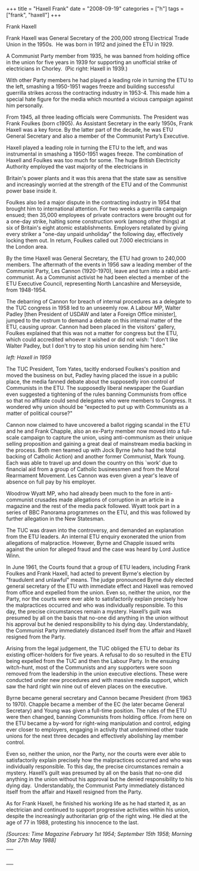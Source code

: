 +++
title = "Haxell Frank"
date = "2008-09-19"
categories = ["h"]
tags = ["frank", "haxell"]
+++

Frank Haxell 

Frank Haxell was General Secretary of the 200,000 strong Electrical Trade Union in the 1950s.  He was born in 1912 and joined the ETU in 1929.  

A Communist Party member from 1935, he was banned from holding office in the union for five years in 1939 for supporting an unofficial strike of electricians in Chorley.  (Pic right: Haxell in 1939.)

With other Party members he had played a leading role in turning the ETU to the left, smashing a 1950-1951 wages freeze and building successful guerrilla strikes across the contracting industry in 1953-4. This made him a special hate figure for the media which mounted a vicious campaign against him personally.

From 1945, all three leading officials were Communists. The President was Frank Foulkes (born c1905). As Assistant Secretary in the early 1950s, Frank Haxell was a key force. By the latter part of the decade, he was ETU General Secretary and also a member of the Communist Party’s Executive.  

Haxell played a leading role in turning the ETU to the left, and was instrumental in smashing a 1950-1951 wages freeze. The combination of Haxell and Foulkes was too much for some. The huge British Electricity Authority employed the vast majority of the electricians in

Britain's power plants and it was this arena that the state saw as sensitive and increasingly worried at the strength of the ETU and of the Communist power base inside it.  

Foulkes also led a major dispute in the contracting industry in 1954 that brought him to international attention. For two weeks a guerrilla campaign ensued; then 35,000 employees of private contractors were brought out for a one-day strike, halting some construction work (among other things) at six of Britain's eight atomic establishments. Employers retaliated by giving every striker a "one-day unpaid unholiday" the following day, effectively locking them out. In return, Foulkes called out 7.000 electricians in the London area.

By the time Haxell was General Secretary, the ETU had grown to 240,000 members. The aftermath of the events in 1956 saw a leading member of the Communist Party, Les Cannon (1920-1970), leave and turn into a rabid anti-communist. As a Communist activist he had been elected a member of the ETU Executive Council, representing North Lancashire and Merseyside, from 1948-1954.

The debarring of Cannon for breach of internal procedures as a delegate to the TUC congress in 1958 led to an unseemly row. A Labour MP, Walter Padley \[then President of USDAW and later a Foreign Office minister\], jumped to the rostrum to demand a debate on this internal matter of the ETU, causing uproar. Cannon had been placed in the visitors' gallery, Foulkes explained that this was not a matter for congress but the ETU, which could accredited whoever it wished or did not wish: "I don't like Walter Padley, but I don't try to stop his union sending him here."

_left: Haxell in 1959_

The TUC President, Tom Yates, tacitly endorsed Foulkes's position and moved the business on but, Padley having placed the issue in a public place, the media fanned debate about the supposedly iron control of Communists in the ETU. The supposedly liberal newspaper the Guardian even suggested a tightening of the rules banning Communists from office so that no affiliate could send delegates who were members to Congress. It wondered why union should be “expected to put up with Communists as a matter of political course?"

Cannon now claimed to have uncovered a ballot rigging scandal in the ETU and he and Frank Chapple, also an ex-Party member now moved into a full-scale campaign to capture the union, using anti-communism as their unique selling proposition and gaining a great deal of mainstream media backing in the process. Both men teamed up with Jock Byrne (who had the total backing of Catholic Action) and another former Communist, Mark Young. Each was able to travel up and down the country on this \`work’ due to financial aid from a group of Catholic businessmen and from the Moral Rearmament Movement. Les Cannon was even given a year's leave of absence on full pay by his employer.

Woodrow Wyatt MP, who had already been much to the fore in anti-communist crusades made allegations of corruption in an article in a magazine and the rest of the media pack followed. Wyatt took part in a series of BBC Panorama programmes on the ETU, and this was followed by further allegation in the New Statesman.

The TUC was drawn into the controversy, and demanded an explanation from the ETU leaders. An internal ETU enquiry exonerated the union from allegations of malpractice. However, Byrne and Chapple issued writs against the union for alleged fraud and the case was heard by Lord Justice Winn.

In June 1961, the Courts found that a group of ETU leaders, including Frank Foulkes and Frank Haxell, had acted to prevent Byrne's election by "fraudulent and unlawful" means. The judge pronounced Byrne duly elected general secretary of the ETU with immediate effect and Haxell was removed from office and expelled from the union. Even so, neither the union, nor the Party, nor the courts were ever able to satisfactorily explain precisely how the malpractices occurred and who was individually responsible. To this day, the precise circumstances remain a mystery. Haxell’s guilt was presumed by all on the basis that no-one did anything in the union without his approval but he denied responsibility to his dying day. Understandably, the Communist Party immediately distanced itself from the affair and Haxell resigned from the Party.

Arising from the legal judgement, the TUC obliged the ETU to debar its existing officer-holders for five years. A refusal to do so resulted in the ETU being expelled from the TUC and then the Labour Party. In the ensuing witch-hunt, most of the Communists and any supporters were soon removed from the leadership in the union executive elections. These were conducted under new procedures and with massive media support, which saw the hard right win nine out of eleven places on the executive.

Byrne became general secretary and Cannon became President (from 1963 to 1970). Chapple became a member of the EC (he later became General Secretary) and Young was given a full-time position. The rules of the ETU were then changed, banning Communists from holding office. From here on the ETU became a by-word for right-wing manipulation and control, edging ever closer to employers, engaging in activity that undermined other trade unions for the next three decades and effectively abolishing lay member control.

Even so, neither the union, nor the Party, nor the courts were ever able to satisfactorily explain precisely how the malpractices occurred and who was individually responsible. To this day, the precise circumstances remain a mystery. Haxell’s guilt was presumed by all on the basis that no-one did anything in the union without his approval but he denied responsibility to his dying day.  Understandably, the Communist Party immediately distanced itself from the affair and Haxell resigned from the Party. 

As for Frank Haxell, he finished his working life as he had started it, as an electrician and continued to support progressive activities within his union, despite the increasingly authoritarian grip of the right wing. He died at the age of 77 in 1988, protesting his innocence to the last. 

_\[Sources: Time Magazine February 1st 1954; September 15th 1958; Morning Star 27th May 1988\]_

<table style="width: auto;"><tbody><tr><td><span style="font-size: 12px;">&nbsp;</span></td></tr><tr><td style="text-align: right; font-family: arial,sans-serif; font-size: 11px;"><span style="font-size: 12px;">&nbsp;</span></td></tr></tbody></table>
